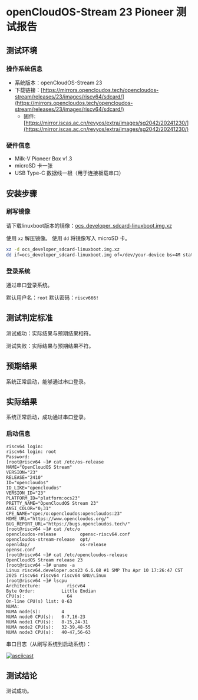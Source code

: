 # openCloudOS-Stream 23 Pioneer 测试报告

## 测试环境

### 操作系统信息

- 系统版本：openCloudOS-Stream 23
- 下载链接：[https://mirrors.opencloudos.tech/opencloudos-stream/releases/23/images/riscv64/sdcard/](https://mirrors.opencloudos.tech/opencloudos-stream/releases/23/images/riscv64/sdcard/)
  - 固件: [https://mirror.iscas.ac.cn/revyos/extra/images/sg2042/20241230/](https://mirror.iscas.ac.cn/revyos/extra/images/sg2042/20241230/)

### 硬件信息

- Milk-V Pioneer Box v1.3
- microSD 卡一张
- USB Type-C 数据线一根（用于连接板载串口）

## 安装步骤

### 刷写镜像

请下载linuxboot版本的镜像：[ocs_developer_sdcard-linuxboot.img.xz](https://mirrors.opencloudos.tech/opencloudos-stream/releases/23/images/riscv64/sdcard/ocs_developer_sdcard-linuxboot.img.xz)

使用 `xz` 解压镜像。
使用 `dd` 将镜像写入 microSD 卡。

```bash
xz -d ocs_developer_sdcard-linuxboot.img.xz
dd if=ocs_developer_sdcard-linuxboot.img of=/dev/your-device bs=4M status=progress
```

### 登录系统

通过串口登录系统。

默认用户名：`root`
默认密码：`riscv666!`

## 测试判定标准

测试成功：实际结果与预期结果相符。

测试失败：实际结果与预期结果不符。

## 预期结果

系统正常启动，能够通过串口登录。

## 实际结果

系统正常启动，成功通过串口登录。

### 启动信息


```log
riscv64 login:
riscv64 login: root
Password:
[root@riscv64 ~]# cat /etc/os-release
NAME="OpenCloudOS Stream"
VERSION="23"
RELEASE="2410"
ID="opencloudos"
ID_LIKE="opencloudos"
VERSION_ID="23"
PLATFORM_ID="platform:ocs23"
PRETTY_NAME="OpenCloudOS Stream 23"
ANSI_COLOR="0;31"
CPE_NAME="cpe:/o:opencloudos:opencloudos:23"
HOME_URL="https://www.opencloudos.org/"
BUG_REPORT_URL="https://bugs.opencloudos.tech/"
[root@riscv64 ~]# cat /etc/o
opencloudos-release         opensc-riscv64.conf
opencloudos-stream-release  opt/
openldap/                   os-release
opensc.conf
[root@riscv64 ~]# cat /etc/opencloudos-release
OpenCloudOS Stream release 23
[root@riscv64 ~]# uname -a
Linux riscv64.developer.ocs23 6.6.68 #1 SMP Thu Apr 10 17:26:47 CST 2025 riscv64 riscv64 riscv64 GNU/Linux
[root@riscv64 ~]# lscpu
Architecture:          riscv64
Byte Order:          Little Endian
CPU(s):                64
On-line CPU(s) list: 0-63
NUMA:
NUMA node(s):        4
NUMA node0 CPU(s):   0-7,16-23
NUMA node1 CPU(s):   8-15,24-31
NUMA node2 CPU(s):   32-39,48-55
NUMA node3 CPU(s):   40-47,56-63            
```

串口日志（从刷写系统到启动系统）：

[![asciicast](https://asciinema.org/a/nm0tVIpV4py8HErxaQvSMYfEV.svg)](https://asciinema.org/a/nm0tVIpV4py8HErxaQvSMYfEV)

## 测试结论

测试成功。